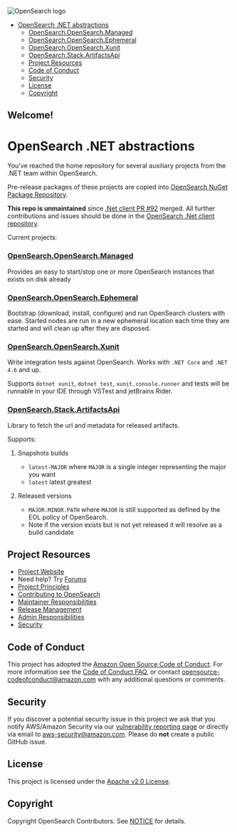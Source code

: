 ![OpenSearch logo](OpenSearch.svg)

- [OpenSearch .NET abstractions](#opensearch-net-abstractions)
    - [OpenSearch.OpenSearch.Managed](#opensearchopensearchmanaged)
    - [OpenSearch.OpenSearch.Ephemeral](#opensearchopensearchephemeral)
    - [OpenSearch.OpenSearch.Xunit](#opensearchopensearchxunit)
    - [OpenSearch.Stack.ArtifactsApi](#opensearchstackartifactsapi)
  - [Project Resources](#project-resources)
  - [Code of Conduct](#code-of-conduct)
  - [Security](#security)
  - [License](#license)
  - [Copyright](#copyright)

## Welcome!

# OpenSearch .NET abstractions

You've reached the home repository for several auxiliary projects from the .NET team within OpenSearch.

Pre-release packages of these projects are copied into [OpenSearch NuGet Package Repository](https://www.github.com/opensearch-project/opensearch-net/abstractions).

**This repo is unmaintained** since [.Net client PR #92](https://github.com/opensearch-project/opensearch-net/pull/92) merged. All further contributions and issues should be done in the [OpenSearch .Net client repository](https://www.github.com/opensearch-project/opensearch-net/).

Current projects:

### [OpenSearch.OpenSearch.Managed](src/OpenSearch.OpenSearch.Managed/README.md)

Provides an easy to start/stop one or more OpenSearch instances that exists on disk already
 
### [OpenSearch.OpenSearch.Ephemeral](src/OpenSearch.OpenSearch.Ephemeral/README.md)
 
Bootstrap (download, install, configure) and run OpenSearch clusters with ease.
Started nodes are run in a new ephemeral location each time they are started and will clean up after they 
are disposed.
 
### [OpenSearch.OpenSearch.Xunit](src/OpenSearch.OpenSearch.Xunit/README.md)

Write integration tests against OpenSearch.
Works with `.NET Core` and `.NET 4.6` and up.

Supports `dotnet xunit`, `dotnet test`, `xunit.console.runner` and tests will be runnable in your IDE through VSTest and jetBrains Rider.

### [OpenSearch.Stack.ArtifactsApi](src/OpenSearch.Stack.ArtifactsApi/README.md)

Library to fetch the url and metadata for released artifacts.

Supports:

1. Snapshots builds
    * `latest-MAJOR` where `MAJOR` is a single integer representing the major you want
    * `latest` latest greatest 

2. Released versions
    * `MAJOR.MINOR.PATH` where `MAJOR` is still supported as defined by the EOL policy of OpenSearch.
    * Note if the version exists but is not yet released it will resolve as a build candidate
    
## Project Resources

* [Project Website](https://opensearch.org/)
* Need help? Try [Forums](https://discuss.opendistrocommunity.dev/)
* [Project Principles](https://opensearch.org/#principles)
* [Contributing to OpenSearch](CONTRIBUTING.md)
* [Maintainer Responsibilities](MAINTAINERS.md)
* [Release Management](RELEASING.md)
* [Admin Responsibilities](ADMINS.md)
* [Security](SECURITY.md)

## Code of Conduct

This project has adopted the [Amazon Open Source Code of Conduct](CODE_OF_CONDUCT.md). For more information see the [Code of Conduct FAQ](https://aws.github.io/code-of-conduct-faq), or contact [opensource-codeofconduct@amazon.com](mailto:opensource-codeofconduct@amazon.com) with any additional questions or comments.

## Security
If you discover a potential security issue in this project we ask that you notify AWS/Amazon Security via our [vulnerability reporting page](http://aws.amazon.com/security/vulnerability-reporting/) or directly via email to aws-security@amazon.com. Please do **not** create a public GitHub issue.

## License

This project is licensed under the [Apache v2.0 License](LICENSE.txt).

## Copyright

Copyright OpenSearch Contributors. See [NOTICE](NOTICE.txt) for details.
